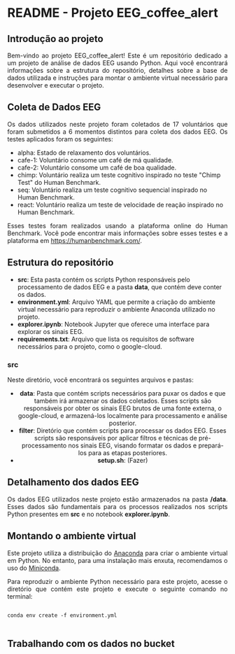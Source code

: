 <h1>README - Projeto EEG_coffee_alert</h1>

<div align="justify">
<h2>Introdução ao projeto</h2>
<p>
Bem-vindo ao projeto EEG_coffee_alert! Este é um repositório dedicado a um projeto de análise de dados EEG usando Python. Aqui você encontrará informações sobre a estrutura do repositório, detalhes sobre a base de dados utilizada e instruções para montar o ambiente virtual necessário para desenvolver e executar o projeto.
</p>
</div>

<div align="justify">
<h2>Coleta de Dados EEG</h2>
<p>
Os dados utilizados neste projeto foram coletados de 17 voluntários que foram submetidos a 6 momentos distintos para coleta dos dados EEG. Os testes aplicados foram os seguintes:
</p>
</div>

<div align="left">
<ul>
  <li>alpha: Estado de relaxamento dos voluntários.</li>
  <li>cafe-1: Voluntário consome um café de má qualidade.</li>
  <li>cafe-2: Voluntário consome um café de boa qualidade.</li>
  <li>chimp: Voluntário realiza um teste cognitivo inspirado no teste "Chimp Test" do Human Benchmark.</li>
  <li>seq: Voluntário realiza um teste cognitivo sequencial inspirado no Human Benchmark.</li>
  <li>react: Voluntário realiza um teste de velocidade de reação inspirado no Human Benchmark.</li>
</ul>
</div>

<div align="justify">
<p>
Esses testes foram realizados usando a plataforma online do Human Benchmark. Você pode encontrar mais informações sobre esses testes e a plataforma em <a href="https://humanbenchmark.com/">https://humanbenchmark.com/</a>.
</p>
</div>

<div align="left">
<h2>Estrutura do repositório</h2>
  <ul>
    <li><b>src</b>: Esta pasta contém os scripts Python responsáveis pelo processamento de dados EEG e a pasta <b>data</b>, que contém deve conter os dados.</li>
    <li><b>environment.yml</b>: Arquivo YAML que permite a criação do ambiente virtual necessário para reproduzir o ambiente Anaconda utilizado no projeto.</li>
    <li><b>explorer.ipynb</b>: Notebook Jupyter que oferece uma interface para explorar os sinais EEG.</li>
    <li><b>requirements.txt</b>: Arquivo que lista os requisitos de software necessários para o projeto, como o google-cloud.</li>
  </ul>
</div>

<div align="justify">
<h3>src</h3>
<p>
Neste diretório, você encontrará os seguintes arquivos e pastas:
</p>
</div>

<div align="center">
  <ul>
    <li><b>data</b>: Pasta que contém scripts necessários para puxar os dados e que também irá armazenar os dados coletados. Esses scripts são responsáveis por obter os sinais EEG brutos de uma fonte externa, o google-cloud, e armazená-los localmente para processamento e análise posterior.</li>
    <li><b>filter</b>: Diretório que contém scripts para processar os dados EEG. Esses scripts são responsáveis por aplicar filtros e técnicas de pré-processamento nos sinais EEG, visando formatar os dados e prepará-los para as etapas posteriores.</li>
    <li><b>setup.sh</b>: (Fazer)</li>
  </ul>
</div>

<div align="justify">
<h2>Detalhamento dos dados EEG</h2>
<p>
Os dados EEG utilizados neste projeto estão armazenados na pasta <b>/data</b>. Esses dados são fundamentais para os processos realizados nos scripts Python presentes em <b>src</b> e no notebook <b>explorer.ipynb</b>.
</p>
</div>

<div align="justify">
<h2>Montando o ambiente virtual</h2>
<p>
Este projeto utiliza a distribuição do <a href="https://www.anaconda.com/products/distribution">Anaconda</a> para criar o ambiente virtual em Python. No entanto, para uma instalação mais enxuta, recomendamos o uso do <a href="https://docs.conda.io/en/latest/miniconda.html">Miniconda</a>.
</p>
</div>

<div align="justify">
<p>
Para reproduzir o ambiente Python necessário para este projeto, acesse o diretório que contém este projeto e execute o seguinte comando no terminal:
</p>
</div>

<pre>
<code>
conda env create -f environment.yml
</code>
</pre>

## Trabalhando com os dados no bucket
